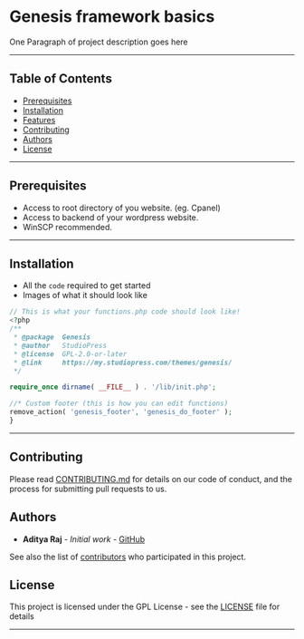 # Genesis framework basics

One Paragraph of project description goes here

---

## Table of Contents

- [Prerequisites](#Prerequisites)
- [Installation](#installation)
- [Features](#features)
- [Contributing](#contributing)
- [Authors](#authors)
- [License](#license)

---

## Prerequisites

- Access to root directory of you website. (eg. Cpanel)
- Access to backend  of your wordpress website.
- WinSCP recommended. 

---

## Installation

- All the `code` required to get started
- Images of what it should look like

```php
// This is what your functions.php code should look like!
<?php
/**
 * @package  Genesis
 * @author   StudioPress
 * @license  GPL-2.0-or-later
 * @link     https://my.studiopress.com/themes/genesis/
 */

require_once dirname( __FILE__ ) . '/lib/init.php';

//* Custom footer (this is how you can edit functions)
remove_action( 'genesis_footer', 'genesis_do_footer' );
}

```

---

## Contributing

Please read [CONTRIBUTING.md](txt/Contributing.md) for details on our code of conduct, and the process for submitting pull requests to us.

## Authors

* **Aditya Raj** - *Initial work* - [GitHub](https://github.com/justadityaraj)

See also the list of [contributors](https://github.com/wprumors/genesis-framework-basics/graphs/contributors) who participated in this project.

## License

This project is licensed under the GPL License - see the [LICENSE](LICENSE) file for details

---
